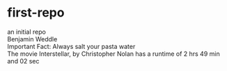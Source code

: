 # first-repo
an initial repo\
Benjamin Weddle\
Important Fact: Always salt your pasta water\
The movie Interstellar, by Christopher Nolan has a runtime of 2 hrs 49 min and 02 sec
